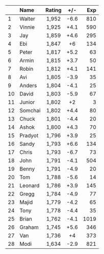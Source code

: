 | |Name|Rating|+/-|Exp|
|-|:---|:----:|:-:|--:|
|1|Walter|1,952|-6.6|810|
|2|Vinnie|1,925|+4.1|590|
|3|Jay|1,859|+4.6|295|
|4|Ebi|1,847|+6|134|
|5|Peter|1,817|+5.2|63|
|6|Armin|1,815|+3.7|50|
|7|Robin|1,812|+4.1|141|
|8|Avi|1,805|-3.9|35|
|9|Anders|1,804|-4.1|25|
|10|David|1,803|-5.9|67|
|11|Junior|1,802|+2|3|
|12|Somchai|1,802|+4.4|80|
|13|Chuck|1,801|-4.4|20|
|14|Ashok|1,800|+4.3|70|
|15|Pradyot|1,796|+3.9|25|
|16|Sandy|1,793|+6.6|134|
|17|Chris|1,793|-6.7|73|
|18|John|1,791|-4.1|504|
|19|Benny|1,791|-4.9|20|
|20|Tom|1,788|-5.6|14|
|21|Leonard|1,786|+3.9|145|
|22|Gregg|1,784|-4.9|77|
|23|Majid|1,779|-4.2|65|
|24|Tony|1,778|-4.4|35|
|25|Brian|1,762|-4.1|1019|
|26|Graham|1,745|+5.6|346|
|27|Van|1,736|+4|373|
|28|Modi|1,634|-2.9|821|
